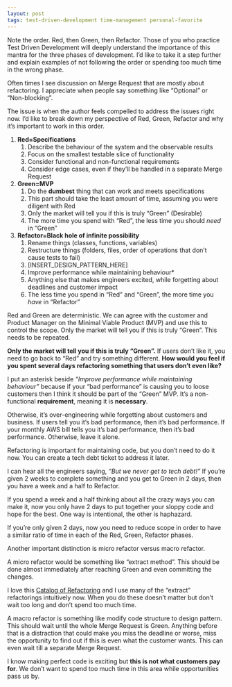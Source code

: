 ```yaml
---
layout: post
tags: test-driven-development time-management personal-favorite
---
```


Note the order. Red, then Green, then Refactor. Those of you who practice Test Driven Development will deeply understand the importance of this mantra for the three phases of development. I’d like to take it a step further and explain examples of not following the order or spending too much time in the wrong phase.

Often times I see discussion on Merge Request that are mostly about refactoring. I appreciate when people say something like “Optional” or “Non-blocking”.

The issue is when the author feels compelled to address the issues right now. I’d like to break down my perspective of Red, Green, Refactor and why it’s important to work in this order.

1. **Red=Specifications**
    1. Describe the behaviour of the system and the observable results
    2. Focus on the smallest testable slice of functionality
    3. Consider functional and non-functional requirements
    4. Consider edge cases, even if they’ll be handled in a separate Merge Request
2. **Green=MVP**
    1. Do the **dumbest** thing that can work and meets specifications
    2. This part should take the least amount of time, assuming you were diligent with Red
    3. Only the market will tell you if this is truly “Green” (Desirable)
    4. The more time you spend with “Red”, the less time you should *need* in “Green”
3. **Refactor=Black hole of infinite possibility**
    1. Rename things (classes, functions, variables)
    2. Restructure things (folders, files, order of operations that don’t cause tests to fail)
    3. [INSERT_DESIGN_PATTERN_HERE]
    4. Improve performance while maintaining behaviour*
    5. Anything else that makes engineers excited, while forgetting about deadlines and customer impact
    6. The less time you spend in “Red” and “Green”, the more time you *have* in “Refactor”

Red and Green are deterministic. We can agree with the customer and Product Manager on the Minimal Viable Product (MVP) and use this to control the scope. Only the market will tell you if this is truly “Green”. This needs to be repeated.

**Only the market will tell you if this is truly “Green”.**  If users don’t like it, you need to go back to “Red” and try something different. **How would you feel if you spent several days refactoring something that users don’t even like?**

I put an asterisk beside *“Improve performance while maintaining behaviour”* because if your “bad performance” is causing you to loose customers then I think it should be part of the “Green” MVP. It’s a non-functional **requirement**, meaning it is **necessary**.

Otherwise, it’s over-engineering while forgetting about customers and business. If users tell you it’s bad performance, then it’s bad performance. If your monthly AWS bill tells you it’s bad performance, then it’s bad performance. Otherwise, leave it alone.

Refactoring is important for maintaining code, but you don’t need to do it now. You can create a tech debt ticket to address it later.

I can hear all the engineers saying, *“But we never get to tech debt!”* If you’re given 2 weeks to complete something and you get to Green in 2 days, then you have a week and a half to Refactor.

If you spend a week and a half thinking about all the crazy ways you can make it, now you only have 2 days to put together your sloppy code and hope for the best. One way is intentional, the other is haphazard.

If you’re only given 2 days, now you need to reduce scope in order to have a similar ratio of time in each of the Red, Green, Refactor phases.

Another important distinction is micro refactor versus macro refactor.

A micro refactor would be something like “extract method”. This should be done almost immediately after reaching Green and even committing the changes.

I love this [Catalog of Refactoring](https://refactoring.guru/refactoring/catalog) and I use many of the “extract” refactorings intuitively now. When you do these doesn’t matter but don’t wait too long and don’t spend too much time.

A macro refactor is something like modify code structure to design pattern. This should wait until the whole Merge Request is Green. Anything before that is a distraction that could make you miss the deadline or worse, miss the opportunity to find out if this is even what the customer wants. This can even wait till a separate Merge Request.

I know making perfect code is exciting but **this is not what customers pay for**. We don’t want to spend too much time in this area while opportunities pass us by.
